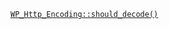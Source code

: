 <p><code><a href="https://developer.wordpress.org/reference/classes/wp_http_encoding/should_decode/">WP_Http_Encoding::should_decode()</a></code></p>
